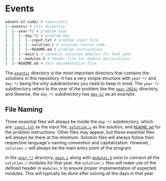# Events

```bash
advent-of-code/ # repository
|--events/ # this directory
|  |--year-*/ # problem year
|  |  |--day-*/ # problem day
|  |  |  |--input.txt # problem input file
|  |  |  |--solution.c # solution source code
|  |  |  |--README.md # problem instructions
|  |  |--main.c # connects solution modules for that year
|  |  |--modules.h # header file for module declarations
|  |--README.md # this documentation file
```

The [`events/`](./) directory is the most important directory that contains the solutions in this repository. It has a very simple structure with `year-*/` and `day-*/` being the only subdirectories you need to keep in mind. The `year-*/` subdirectory refers to the year of the problem like the [`year-2024/`](./year-2024/) directory, and likewise, the `day-*/` subdirectory has [`day-1/`](./year-2024/day-1/) as an example. 

## File Naming

Three essential files will always be inside the `day-*/` subdirectory, which are: [`input.txt`](./year-2024/day-1/input.txt) as the input file, [`solution.c`](./year-2024/day-1/solution.c) as the solution, and [`README.md`](./year-2024/day-1/README.md) for the problem instructions. Other files may appear, but these essential files will always be there at the minimum. Solution files will always follow their respective language's naming convention and capitalization. However, `solution.c` will always be the main entry point of the program. 

In the [`year-*/`](./year-2024/) directory, [`main.c`](./year-2024/main.c) along with [`modules.h`](./year-2024/modules.h) exist to connect all the `solution.c` modules for that year. the `solution.c` files will make use of the defined header in `modules.h` to ensure proper implementation of expected modules. This will typically be done after solving all the days in that year.
